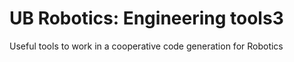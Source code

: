 # UB Robotics: Engineering tools3

Useful tools to work in a cooperative code generation for Robotics
